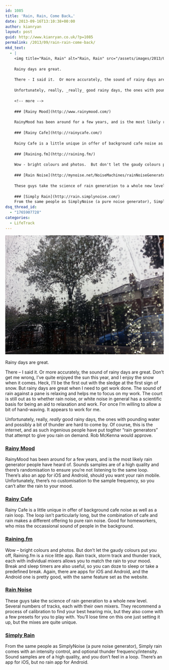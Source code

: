 ```yaml
---
id: 1085
title: 'Rain, Rain, Come Back…'
date: 2013-09-16T13:10:38+00:00
author: kianryan
layout: post
guid: http://www.kianryan.co.uk/?p=1085
permalink: /2013/09/rain-rain-come-back/
mkd_text:
  - |
    <img title="Rain, Rain" alt="Rain, Rain" src="/assets/images/2013/09/rain.jpg" class="medium" />
    
    Rainy days are great.
    
    There - I said it.  Or more accurately, the sound of rainy days are great.  Don't get me wrong, I've quite enjoyed the sun this year, and I enjoy the snow when it comes.  Heck, I'll be the first out with the sledge at the first sign of snow.  But rainy days are great when I need to get work done.  The sound of rain against a pane is relaxing and helps me to focus on my work.  The court is still out as to whether rain noise, or white noise in general has a scientific basis for being an aid to relaxation and work.  For once I'm willing to allow a bit of hand-waving.  It appears to work for me.
    
    Unfortunately, really, _really_ good rainy days, the ones with pounding water and possibly a bit of thunder are hard to come by.  Of course, this is the internet, and as such ingenious people have put togther "rain generators" that attempt to give you rain on demand.  Rob McKenna would approve.
    
    <!-- more -->
    
    ### [Rainy Mood](http://www.rainymood.com/)
    
    RainyMood has been around for a few years, and is the most likely rain generator people have heard of.  Sounds samples are of a high quality and there's randomisation to ensure you're not listening to the same loop.  There's also an app for iOS and Android, should you want your rain mobile.  Unfortunately, there's no customisation to the sample frequency, so you can't alter the rain to your mood.
    
    ### [Rainy Cafe](http://rainycafe.com/)
    
    Rainy Cafe is a little unique in offer of background cafe noise as well as a rain loop.  The loop isn't particularly long, but the combination of cafe and rain makes a different offering to pure rain noise.  Good for homeworkers, who miss the occassional sound of people in the background.
    
    ### [Raining.fm](http://raining.fm/)
    
    Wow - bright colours and photos.  But don't let the gaudy colours put you off, Raining.fm is a nice little app.  Rain track, storm track and thunder track, each with individual mixers allows you to match the rain to your mood.  Break and sleep timers are also useful, so you can doze to sleep or take a predefined break.  Again, there are apps for iOS and Android, and the Android one is pretty good, with the same feature set as the website.
    
    ### [Rain Noise](http://mynoise.net/NoiseMachines/rainNoiseGenerator.php)
    
    These guys take the science of rain generation to a whole new level.  Several numbers of tracks, each with their own mixers.  They recommend a process of calibration to find your best hearing mix, but they also come with a few presets for you to play with.  You'll lose time on this one just setting it up, but the mixes are quite unique.
    
    ### [Simply Rain](http://rain.simplynoise.com/)
    From the same people as SimplyNoise (a pure noise generator), Simply rain comes with an intensity control, and optional thunder frequency/intensity.  Sound samples are of a high quality, and you don't feel in a loop.  There's an app for iOS, but no rain app for Android.
dsq_thread_id:
  - "1765907728"
categories:
  - LifeTrack
---
```

<img title="Rain, Rain" alt="Rain, Rain" src="/assets/images/2013/09/rain.jpg" class="medium" />

Rainy days are great.

There – I said it. Or more accurately, the sound of rainy days are great. Don’t get me wrong, I’ve quite enjoyed the sun this year, and I enjoy the snow when it comes. Heck, I’ll be the first out with the sledge at the first sign of snow. But rainy days are great when I need to get work done. The sound of rain against a pane is relaxing and helps me to focus on my work. The court is still out as to whether rain noise, or white noise in general has a scientific basis for being an aid to relaxation and work. For once I’m willing to allow a bit of hand-waving. It appears to work for me.

Unfortunately, really, _really_ good rainy days, the ones with pounding water and possibly a bit of thunder are hard to come by. Of course, this is the internet, and as such ingenious people have put togther “rain generators” that attempt to give you rain on demand. Rob McKenna would approve.

<!-- more -->

### [Rainy Mood](http://www.rainymood.com/)

RainyMood has been around for a few years, and is the most likely rain generator people have heard of. Sounds samples are of a high quality and there’s randomisation to ensure you’re not listening to the same loop. There’s also an app for iOS and Android, should you want your rain mobile. Unfortunately, there’s no customisation to the sample frequency, so you can’t alter the rain to your mood.

### [Rainy Cafe](http://rainycafe.com/)

Rainy Cafe is a little unique in offer of background cafe noise as well as a rain loop. The loop isn’t particularly long, but the combination of cafe and rain makes a different offering to pure rain noise. Good for homeworkers, who miss the occassional sound of people in the background.

### [Raining.fm](http://raining.fm/)

Wow – bright colours and photos. But don’t let the gaudy colours put you off, Raining.fm is a nice little app. Rain track, storm track and thunder track, each with individual mixers allows you to match the rain to your mood. Break and sleep timers are also useful, so you can doze to sleep or take a predefined break. Again, there are apps for iOS and Android, and the Android one is pretty good, with the same feature set as the website.

### [Rain Noise](http://mynoise.net/NoiseMachines/rainNoiseGenerator.php)

These guys take the science of rain generation to a whole new level. Several numbers of tracks, each with their own mixers. They recommend a process of calibration to find your best hearing mix, but they also come with a few presets for you to play with. You’ll lose time on this one just setting it up, but the mixes are quite unique.

### [Simply Rain](http://rain.simplynoise.com/)

From the same people as SimplyNoise (a pure noise generator), Simply rain comes with an intensity control, and optional thunder frequency/intensity. Sound samples are of a high quality, and you don’t feel in a loop. There’s an app for iOS, but no rain app for Android.